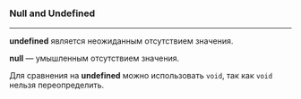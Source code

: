 ### Null and Undefined ###
-------------------------

<b>undefined</b> является неожиданным отсутствием значения.

<b>null</b> — умышленным отсутствием значения.

Для сравнения на <b>undefined</b> можно использовать `void`, так как `void` нельзя переопределить.
